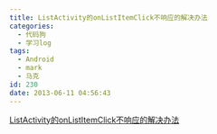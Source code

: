 ```yaml
---
title: ListActivity的onListItemClick不响应的解决办法
categories:
  - 代码狗
  - 学习log
tags:
  - Android
  - mark
  - 马克
id: 230
date: 2013-06-11 04:56:43
---
```


[ListActivity的onListItemClick不响应的解决办法](http://www.cnblogs.com/rocky_yi/archive/2011/03/14/ListActivity_setFocusable.html "ListActivity的onListItemClick不响应的解决办法")
